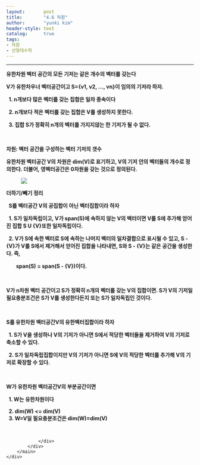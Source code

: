 ```yaml
---
layout:       post
title:        "4.6 차원"
author:       "yunki kim"
header-style: text
catalog:      true
tags: 
- 차원
- 선형대수학
---
```


<head></head>
<body id="tt-body-page" class="">
<div id="wrap" class="wrap-right">
    <div id="container">
        <main class="main ">
            <div class="area-main">
                <div class="area-view">
                    <div class="article-header"></div>
                    <hr>
                    <div class="article-view">
                        <div class="contents_style">
                            <p><b>유한차원 벡터 공간의 모든 기저는 같은 개수의 벡터를 갖는다</b></p>
<p><b>V가 유한차우너 벡터공간이고 S={v1, v2, ..., vn}이 임의의 기저라 하자.</b></p>
<p><b>&nbsp; 1. n개보다 많은 벡터를 갖는 집합은 일차 종속이다</b></p>
<p><b>&nbsp; 2. n개보다 적은 벡터를 갖는 집합은 V를 생성하지 못한다.</b></p>
<p><b>&nbsp; 3. 집합 S가 정확히 n개의 벡터를 가지지않는 한 기저가 될 수 없다.</b></p>
<p>&nbsp;</p>
<p><b>차원: 벡터 공간을 구성하는 벡터 기저의 갯수</b></p>
<p><b>유한차원 벡터공간 V의 차원은 dim(V)로 표기하고, V의 기저 안의 벡터들의 개수로 정의한다. 더불어, 영벡터공간은 0차원을 갖는 것으로 정의된다.</b></p>
<p></p><figure class="imageblock alignCenter" data-origin-width="0" data-origin-height="0" data-ke-mobilestyle="widthContent">
    <span data-lightbox="lightbox">
        <img src="/img/NC42IOywqOybkA==/img.png" data-origin-width="0" data-origin-height="0" data-ke-mobilestyle="widthContent">
    </span>
    <figcaption></figcaption>
</figure><p></p>
<p><b>더하기/빼기 정리</b></p>
<p><b>&nbsp; S를 벡터공간 V의 공집합이 아닌 벡터집합이라 하자</b></p>
<p><b>&nbsp; 1. S가 일차독립이고, V가 span(S)에 속하지 않는 V의 벡터이면 V를 S에 추가해 얻어진 집합 S U {V}또한 일차독립이다.&nbsp;</b></p>
<p><b>&nbsp; 2. V가 S에 속한 벡터로 S에 속하는 나머지 벡터의 일차결합으로 표시될 수 있고, S - {V}가 V를 S에서 제거해서 얻어진 집합을 나타내면, S와 S - {V}는 같은 공간을 생성한다. 즉,&nbsp;</b></p>
<p><b>&nbsp; &nbsp; &nbsp; &nbsp; span(S) = span(S - {V})이다.</b></p>
<p>&nbsp;</p>
<p><b>V가 n차원 벡터 공간이고 S가 정확히 n개의 벡터를 갖는 V의 집합이면. S가 V의 기저일 필요충분조건은 S가 V를 생성한다든지 또는 S가 일차독립인 것이다.</b></p>
<p>&nbsp;</p>
<p><b>S를 유한차원 벡터공간V의 유한벡터집합이라 하자</b></p>
<p><b>&nbsp; 1. S가 V을 생성하나 V의 기저가 아니면 S에서 적당한 벡터들을 제거하여 V의 기저로 축소할 수 있다.</b></p>
<p><b>&nbsp; 2. S가 일차독립집합이지만 V의 기저가 아니면 S에 V의 적당한 벡터를 추가해 V의 기저로 확장할 수 있다.</b></p>
<p>&nbsp;</p>
<p><b>W가 유한차원 벡터공간V의 부분공간이면</b></p>
<p><b>&nbsp; 1. W는 유한차원이다</b></p>
<p><b>&nbsp; 2. dim(W) &lt;= dim(V)<br>&nbsp; 3. W=V일 필요충분조건은 dim(W)=dim(V)</b></p>
                        </div>
                        <br>
                        <div class="tags"></div>
                    </div>
                    
                </div>
            </div>
        </main>
    </div>
</div>


</body>
